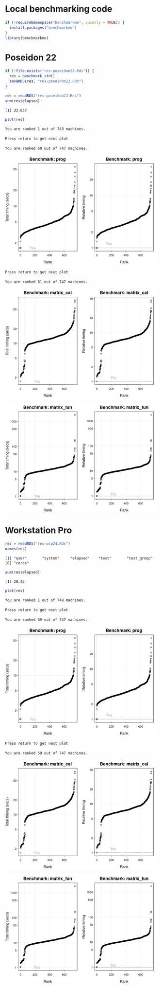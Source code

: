 # Local benchmarking code


``` r
if (!requireNamespace("benchmarkme", quietly = TRUE)) {
  install.packages("benchmarkme")
}
library(benchmarkme)
```

# Poseidon 22

``` r
if (!file.exists("res-poseidon22.Rds")) {
  res = benchmark_std()
  saveRDS(res, "res-poseidon22.Rds")
}
```

``` r
res = readRDS("res-poseidon22.Rds")
sum(res$elapsed)
```

    [1] 33.657

``` r
plot(res)
```

    You are ranked 1 out of 749 machines.

    Press return to get next plot 

    You are ranked 60 out of 747 machines.

![](README_files/figure-commonmark/poseidon22-1.png)

    Press return to get next plot 

    You are ranked 61 out of 747 machines.

![](README_files/figure-commonmark/poseidon22-2.png)

![](README_files/figure-commonmark/poseidon22-3.png)

# Workstation Pro

``` r
res = readRDS("res-wsp24.Rds")
names(res)
```

    [1] "user"       "system"     "elapsed"    "test"       "test_group"
    [6] "cores"     

``` r
sum(res$elapsed)
```

    [1] 28.42

``` r
plot(res)
```

    You are ranked 1 out of 749 machines.

    Press return to get next plot 

    You are ranked 59 out of 747 machines.

![](README_files/figure-commonmark/wsp24-1.png)

    Press return to get next plot 

    You are ranked 59 out of 747 machines.

![](README_files/figure-commonmark/wsp24-2.png)

![](README_files/figure-commonmark/wsp24-3.png)
